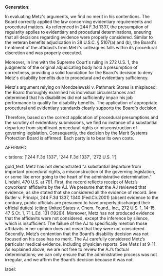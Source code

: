**Generation:**

In evaluating Metz's arguments, we find no merit in his contentions. The Board correctly applied the law concerning evidentiary requirements and procedural matters. As referenced in 244 F.3d 1337, the presumption of regularity applies to evidentiary and procedural determinations, ensuring that all decisions regarding evidence were properly considered. Similar to the veteran benefits adjudication in 38 U.S.C. § 5107(a) and (b), the Board's treatment of the affidavits from Metz's colleagues falls within its procedural discretion and was properly executed.

Moreover, in line with the Supreme Court's ruling in 272 U.S. 1, the judgments of the original adjudicating body hold a presumption of correctness, providing a solid foundation for the Board's decision to deny Metz's disability benefits due to procedural and evidentiary sufficiency.

Metz's argument relying on Mondzelewski v. Pathmark Stores is misplaced; the Board thoroughly examined his individual circumstances and determined that his disabilities did not sufficiently impair his job performance to qualify for disability benefits. The application of appropriate procedural and evidentiary standards clearly supports the Board's decision.

Therefore, based on the correct application of procedural presumptions and the scrutiny of evidentiary submissions, we find no instance of a substantial departure from significant procedural rights or misconstruction of governing legislation. Consequently, the decision by the Merit Systems Protection Board is affirmed. Each party is to bear its own costs.

AFFIRMED

citations: ['244 F.3d 1337', '244 F.3d 1337', '272 U.S. 1']

gold_text: Metz has not demonstrated “a substantial departure from important procedural rights, a misconstruction of the governing legislation, or some like error going to the heart of the administrative determination.” Lindahl, 470 U.S. at 791. First, the record reflects receipt of Metz’s coworkers’ affidavits by the AJ. We presume that the AJ reviewed that evidence, as she stated that she considered all the evidence of record. See Butler v. Principi, 244 F.3d 1337, 1340 (Fed.Cir.2001) (absent evidence to the contrary, public officials are presumed to have properly discharged their official duties) (citing United States v. Chem. Found., Inc., 272 U.S. 1, 14-15, 47 S.Ct. 1, 71 L.Ed. 131 (1926)). Moreover, Metz has not produced evidence that the affidavits were not considered, except the inference by silence, which is insufficient. The failure of the AJ to specifically mention those affidavits in her opinion does not mean that they were not considered. Secondly, Metz’s contention that the Board’s disability decision was not focused on his case has no merit. The AJ carefully considered Metz’s particular medical evidence, including physician reports. See Metz I at 9-11. As explained above, we are not free to review the AJ’s factual determinations; we can only ensure that the administrative process was not irregular, and we affirm the Board’s decision because it was not.

label: 